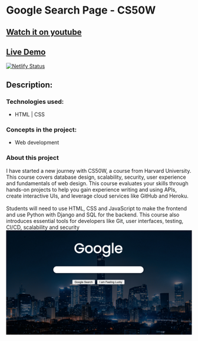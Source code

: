 # Google Search Page - CS50W
## [Watch it on youtube](https://youtu.be/A5CQmhk3PaE)
## [Live Demo](https://google-search-minhvyha.netlify.app/)
[![Netlify Status](https://api.netlify.com/api/v1/badges/75df0e47-e1aa-41fb-9211-f86a3e3cbac5/deploy-status)](https://app.netlify.com/sites/google-search-minhvyha/deploys)



## **Description:**

### Technologies used:

- HTML | CSS

### Concepts in the project:

- Web development

### About this project
I have started a new journey with CS50W, a course from Harvard University. This course covers database design, scalability, security, user experience and fundamentals of web design. This course evaluates your skills through hands-on projects to help you gain experience writing and using APIs, create interactive UIs, and leverage cloud services like GitHub and Heroku.
\
\
Students will need to use HTML, CSS and JavaScript to make the frontend and use Python with Django and SQL for the backend. This course also introduces essential tools for developers like Git, user interfaces, testing, CI/CD, scalability and security
\
![preview img](/preview.png)
